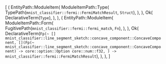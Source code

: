 [
    (
        EntityPath::ModuleItem(
            ModuleItemPath::Type(
                TypePath(`mnist_classifier::fermi::FermiMatchResult`, `Struct`),
            ),
        ),
        Ok(
            DeclarativeTerm(`Type`),
        ),
    ),
    (
        EntityPath::ModuleItem(
            ModuleItemPath::Form(
                FugitivePath(`mnist_classifier::fermi::fermi_match`, `Fn`),
            ),
        ),
        Ok(
            DeclarativeTerm(`Fp(~ [] mnist_classifier::line_segment_sketch::concave_component::ConcaveComponent, [](Fp(~ mnist_classifier::line_segment_sketch::concave_component::ConcaveComponent) -> core::option::Option core::num::f32, ) -> mnist_classifier::fermi::FermiMatchResult`),
        ),
    ),
]